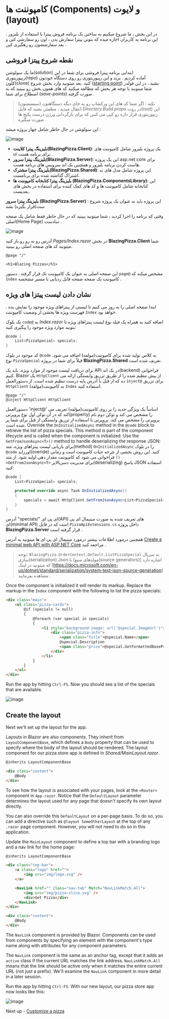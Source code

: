 # کامپوننت ها (Components) و لایوت (layout)  

در این بخش ، ما شروع میکنیم به ساختن یک برنامه فروش پیتزا با استفاده از بلیزور . این برنامه به کاربران اجازه میده که بتونن پیتزا سفارش بدن ، اون رو سفارشی کنن و بعد سفارششون رو رهگیری کنن .
## نقطه شروع پیتزا فروشی  

ما یک سولوشن(solution) ابتدایی برنامه پیتزا فروشی برای شما در این ریپوزیتوری(repo) آماده کردیم . برید و این ریپوزیتوری رو روی دستگاه خودتون کلون(clone) کنید .بعد میتونید وارد بخش شروع ([starting point](https://github.com/dotnet-presentations/blazor-workshop/tree/master/save-points/00-get-started)) بشید ، در این فولدر شما میتونید با توجه هر بخش که مطالعه میکنید کد های همون بخش رو ببینید که به اصطلاح برای شما (*save-points*) صورت گرفته .
> نکته : اگر شما کد های این ورکشاپ رو به جای دیگه دستگاهتون (سیستمتون) انتقال میدید ، مطمئن بشید که  فایل *Directory.Build.props* در روت(root) این ریپوزیتوری قرار داره رو کپی می کنین که برای بازگردانی ورژن درست پکیج ها صورت میگیره .
 


این سولوشن در حال حاظر شامل چهار پروژه میشه : 

![image](https://user-images.githubusercontent.com/1874516/77238114-e2072780-6b8a-11ea-8e44-de6d7910183e.png)


- **بلیزینگ پیترا کلاینت(BlazingPizza.Client)**: یک پروژه بلیزور شامل کامپوننت های ui برای برنامه هست . 
- **بلیزینگ پیتزا سرور(BlazingPizza.Server)**: این یک پروژه asp.net core برای هاست کردن برنامه بلیزور و همچنین بک اند سرویس های برنامه هست.
- **بلیزینگ پیتزا مشترک(BlazingPizza.Shared)**: این پروژه شامل مدل های به اشتراک گذاشته شده برای برنامست.
- **بلیزینگ پیتزا کتابخانه کامپوننت ها (BlazingPizza.ComponentsLibrary)**: این کتابخانه شامل کامپوننت ها و کد های کمک کننده برای استفاده در بخش های بعدیست.

 **بلیزینگ پیتزا سرور (BlazingPizza.Server)** : این پروژه باید به عنوان یک پروژه شروع ست(قرار بگیره) بشه


وقتی که برنامه را اجرا کردید ، شما میتونید ببینید که در حال حاظر فقط شامل یک صفحه اصلی(Home Page) سادست .

![image](https://user-images.githubusercontent.com/1874516/77238160-25fa2c80-6b8b-11ea-8145-e163a9f743fe.png)

آدرس رو به رو رو باز کنید *Pages/Index.razor* در بخش **BlazingPizza.Client** شما میتونید کد های صفحه اصلی رو ببینید.

```
@page "/"

<h1>Blazing Pizzas</h1>
```
این صفحه اصلی به عنوان یک کامپوننت تک قرار گرفته . دستور `page@` مشخص میکنه که `Index` کامپوننت یک صفحه صفحه قابل ردیابی با مسیر مشخصه .



## نشان دادن لیست پیتزا های ویژه

ابتدا صفحه اصلی را به روز می کنیم تا لیستی از پیتزاهای ویژه موجود را نمایش بده . فهرست ویژه‌ ها بخشی از وضعیت کامپوننت `Index` خواهد بود.

یک بلوک `code@` به *Index.razor* اضافه کنید به همراه یک فیلد نوع لیست پیتزاهای ویژه تا بتونید موارد ویژه موجود را پیگیری کنید:
```csharp
@code {
    List<PizzaSpecial> specials;
}
```

کد موجود در بلوک `@code` به کلاس تولید شده برای کامپوننت(مولفه) اضافه می شود. نوع `PizzaSpecial` قبلاً برای شما در پروژه **BlazingPizza.Shared** تعریف شده است.

برای دریافت لیست موجود از موارد ویژه، باید یک API در بک اند(backend) فراخوانی کنیم. Blazor یک `HttpClient` از پیش تنظیم شده را از طریق تزریق وابستگی ارائه می ده که از قبل با آدرس پایه درست تنظیم شده است. از دستورالعمل `inject@` برای تزریق `HttpClient` به کامپوننت(مؤلفه) `Index` استفاده کنید.
```
@page "/"
@inject HttpClient HttpClient
```

دستورالعمل 'inject@' اساساً یک ویژگی جدید را بر روی کامپوننت(مؤلفه) تعریف می کند که در آن توکن اول نوع پروپرتی(property) را مشخص می کند و توکن دوم نام پروپرتی را مشخص می کند. پروپرتی با استفاده از تزریق وابستگی از قبل برای شما پر شده است.
Override the `OnInitializedAsync` method in the `@code` block to retrieve the list of pizza specials. This method is part of the component lifecycle and is called when the component is initialized. Use the `GetFromJsonAsync<T>()` method to handle deserializing the response JSON:
برای بازیابی لیست پیتزاهای ویژه، متد(method) `OnInitializedAsync` را در بلوک `@code` اورراید(overide) کنید. این روش بخشی از چرخه حیات کامپوننت است و زمانی فراخوانی می شود که کامپوننت مقدار دهی اولیه شود. از متد `()<GetFromJsonAsync<T>` برای مدیریت دسریالایز(deserializing) پاسخ JSON استفاده کنید:
```csharp
@code {
    List<PizzaSpecial> specials;

    protected override async Task OnInitializedAsync()
    {
        specials = await HttpClient.GetFromJsonAsync<List<PizzaSpecial>>("specials", BlazingPizza.OrderContext.Default.ListPizzaSpecial);
    }
}
```


آدرس "specials/" ای پی ای(API) های تعریف شده به صورت مینیمال ای پی ای(minimal API) است که در فایل `PizzaApiExtensions.cs` داخل پروژه **BlazingPizza.Server** قرار گرفته است .

همچنین درمورد اطلاعات بیشتر درمورد مینیمال ای پی ای ها میتونید به آدرس [Create a minimal web API with ASP.NET Core](https://docs.microsoft.com/en-us/aspnet/core/tutorials/min-web-api?view=aspnetcore-6.0) مراجعه کنید .


> توجه: `BlazingPizza.OrderContext.Default.ListPizzaSpecial` به سریال سازی(serialization) Json با [مولدهای منبع(source generators)] اشاره دارد که میتونید در لینک (https://docs.microsoft.com/en-us/dotnet/standard/serialization/system-text-json-source-generation) مشاهده بفرمایید .
 
Once the component is initialized it will render its markup. Replace the markup in the `Index` component with the following to list the pizza specials:


```html
<div class="main">
    <ul class="pizza-cards">
        @if (specials != null)
        {
            @foreach (var special in specials)
            {
                <li style="background-image: url('@special.ImageUrl')">
                    <div class="pizza-info">
                        <span class="title">@special.Name</span>
                        @special.Description
                        <span class="price">@special.GetFormattedBasePrice()</span>
                    </div>
                </li>
            }
        }
    </ul>
</div>
```

Run the app by hitting `Ctrl-F5`. Now you should see a list of the specials that are available.

![image](https://user-images.githubusercontent.com/1874516/77239386-6c558880-6b97-11ea-9a14-83933146ba68.png)


## Create the layout

Next we'll set up the layout for the app. 

Layouts in Blazor are also components. They inherit from `LayoutComponentBase`, which defines a `Body` property that can be used to specify where the body of the layout should be rendered. The layout component for our pizza store app is defined in *Shared/MainLayout.razor*.

```html
@inherits LayoutComponentBase

<div class="content">
    @Body
</div>
```

To see how the layout is associated with your pages, look at the `<Router>` component in `App.razor`. Notice that the `DefaultLayout` parameter determines the layout used for any page that doesn't specify its own layout directly.

You can also override this `DefaultLayout` on a per-page basis. To do so, you can add a directive such as `@layout SomeOtherLayout` at the top of any `.razor` page component. However, you will not need to do so in this application.

Update the `MainLayout` component to define a top bar with a branding logo and a nav link for the home page:

```html
@inherits LayoutComponentBase

<div class="top-bar">
    <a class="logo" href="">
        <img src="img/logo.svg" />
    </a>

    <NavLink href="" class="nav-tab" Match="NavLinkMatch.All">
        <img src="img/pizza-slice.svg" />
        <div>Get Pizza</div>
    </NavLink>
</div>

<div class="content">
    @Body
</div>
```

The `NavLink` component is provided by Blazor. Components can be used from components by specifying an element with the component's type name along with attributes for any component parameters.

The `NavLink` component is the same as an anchor tag, except that it adds an `active` class if the current URL matches the link address. `NavLinkMatch.All` means that the link should be active only when it matches the entire current URL (not just a prefix). We'll examine the `NavLink` component in more detail in a later session.

Run the app by hitting `Ctrl-F5`. With our new layout, our pizza store app now looks like this:

![image](https://user-images.githubusercontent.com/1874516/77239419-aa52ac80-6b97-11ea-84ae-f880db776f5c.png)


Next up - [Customize a pizza](02-customize-a-pizza.md)
